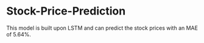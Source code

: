 # Stock-Price-Prediction
This model is built upon LSTM and can predict the stock prices with an MAE of 5.64%.
